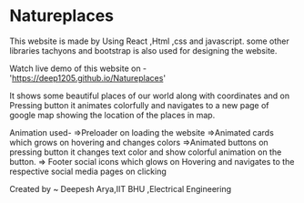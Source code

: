 # Natureplaces

This website is made by Using React ,Html ,css and javascript.
some other libraries tachyons and bootstrap is also used for designing the website.

Watch live demo of this website on -'https://deep1205.github.io/Natureplaces' 

It shows some beautiful places of our world along with coordinates and on Pressing button it animates colorfully and navigates to a new page of google map showing the location of 
the places in map.


Animation used-
=>Preloader on loading the website
=>Animated cards which grows on hovering and changes colors
=>Animated buttons on pressing button it changes text color and show colorful animation on the  button.
=> Footer social icons which glows on Hovering and navigates to the respective social media pages on clicking


Created by ~ Deepesh Arya,IIT BHU ,Electrical Engineering


